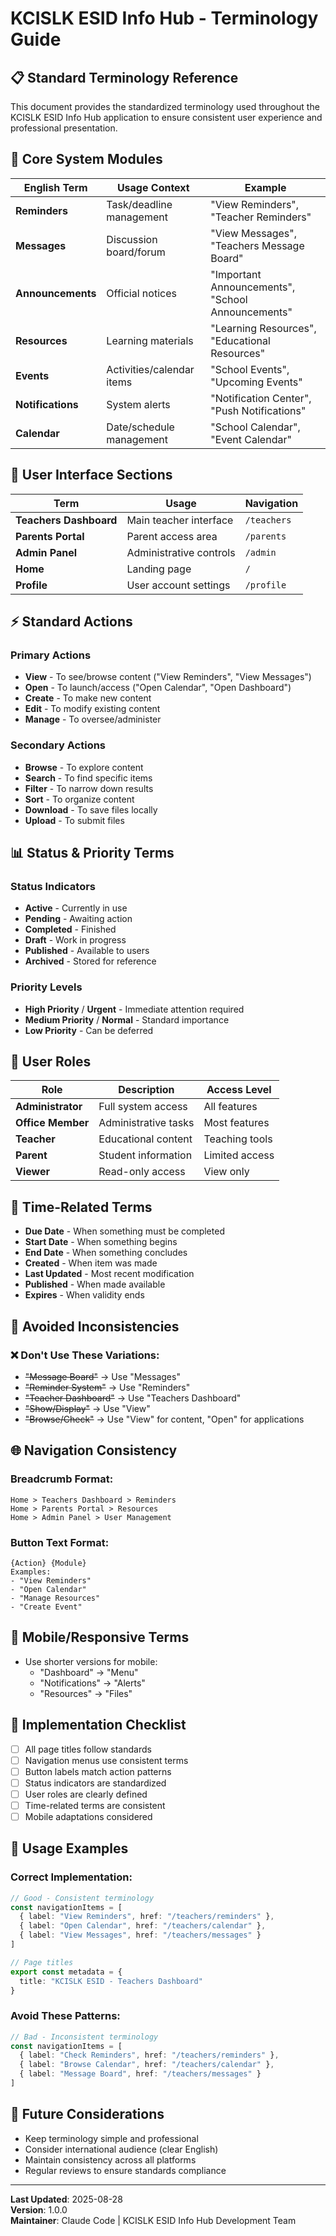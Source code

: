 # KCISLK ESID Info Hub - Terminology Guide

## 📋 Standard Terminology Reference

This document provides the standardized terminology used throughout the KCISLK ESID Info Hub application to ensure consistent user experience and professional presentation.

## 🎯 Core System Modules

| English Term | Usage Context | Example |
|--------------|---------------|---------|
| **Reminders** | Task/deadline management | "View Reminders", "Teacher Reminders" |
| **Messages** | Discussion board/forum | "View Messages", "Teachers Message Board" |
| **Announcements** | Official notices | "Important Announcements", "School Announcements" |
| **Resources** | Learning materials | "Learning Resources", "Educational Resources" |
| **Events** | Activities/calendar items | "School Events", "Upcoming Events" |
| **Notifications** | System alerts | "Notification Center", "Push Notifications" |
| **Calendar** | Date/schedule management | "School Calendar", "Event Calendar" |

## 🏫 User Interface Sections

| Term | Usage | Navigation |
|------|-------|------------|
| **Teachers Dashboard** | Main teacher interface | `/teachers` |
| **Parents Portal** | Parent access area | `/parents` |
| **Admin Panel** | Administrative controls | `/admin` |
| **Home** | Landing page | `/` |
| **Profile** | User account settings | `/profile` |

## ⚡ Standard Actions

### Primary Actions
- **View** - To see/browse content ("View Reminders", "View Messages")
- **Open** - To launch/access ("Open Calendar", "Open Dashboard")
- **Create** - To make new content
- **Edit** - To modify existing content
- **Manage** - To oversee/administer

### Secondary Actions
- **Browse** - To explore content
- **Search** - To find specific items
- **Filter** - To narrow down results
- **Sort** - To organize content
- **Download** - To save files locally
- **Upload** - To submit files

## 📊 Status & Priority Terms

### Status Indicators
- **Active** - Currently in use
- **Pending** - Awaiting action
- **Completed** - Finished
- **Draft** - Work in progress
- **Published** - Available to users
- **Archived** - Stored for reference

### Priority Levels
- **High Priority** / **Urgent** - Immediate attention required
- **Medium Priority** / **Normal** - Standard importance
- **Low Priority** - Can be deferred

## 👥 User Roles

| Role | Description | Access Level |
|------|-------------|--------------|
| **Administrator** | Full system access | All features |
| **Office Member** | Administrative tasks | Most features |
| **Teacher** | Educational content | Teaching tools |
| **Parent** | Student information | Limited access |
| **Viewer** | Read-only access | View only |

## 📅 Time-Related Terms

- **Due Date** - When something must be completed
- **Start Date** - When something begins
- **End Date** - When something concludes
- **Created** - When item was made
- **Last Updated** - Most recent modification
- **Published** - When made available
- **Expires** - When validity ends

## 🚫 Avoided Inconsistencies

### ❌ Don't Use These Variations:
- ~~"Message Board"~~ → Use "Messages"
- ~~"Reminder System"~~ → Use "Reminders"
- ~~"Teacher Dashboard"~~ → Use "Teachers Dashboard"
- ~~"Show/Display"~~ → Use "View"
- ~~"Browse/Check"~~ → Use "View" for content, "Open" for applications

## 🌐 Navigation Consistency

### Breadcrumb Format:
```
Home > Teachers Dashboard > Reminders
Home > Parents Portal > Resources
Home > Admin Panel > User Management
```

### Button Text Format:
```
{Action} {Module}
Examples:
- "View Reminders" 
- "Open Calendar"
- "Manage Resources"
- "Create Event"
```

## 📱 Mobile/Responsive Terms

- Use shorter versions for mobile:
  - "Dashboard" → "Menu"
  - "Notifications" → "Alerts"
  - "Resources" → "Files"

## 🔄 Implementation Checklist

- [ ] All page titles follow standards
- [ ] Navigation menus use consistent terms
- [ ] Button labels match action patterns
- [ ] Status indicators are standardized
- [ ] User roles are clearly defined
- [ ] Time-related terms are consistent
- [ ] Mobile adaptations considered

## 📝 Usage Examples

### Correct Implementation:
```typescript
// Good - Consistent terminology
const navigationItems = [
  { label: "View Reminders", href: "/teachers/reminders" },
  { label: "Open Calendar", href: "/teachers/calendar" },
  { label: "View Messages", href: "/teachers/messages" }
]

// Page titles
export const metadata = {
  title: "KCISLK ESID - Teachers Dashboard"
}
```

### Avoid These Patterns:
```typescript
// Bad - Inconsistent terminology
const navigationItems = [
  { label: "Check Reminders", href: "/teachers/reminders" },
  { label: "Browse Calendar", href: "/teachers/calendar" },
  { label: "Message Board", href: "/teachers/messages" }
]
```

## 🎯 Future Considerations

- Keep terminology simple and professional
- Consider international audience (clear English)
- Maintain consistency across all platforms
- Regular reviews to ensure standards compliance

---

**Last Updated**: 2025-08-28  
**Version**: 1.0.0  
**Maintainer**: Claude Code | KCISLK ESID Info Hub Development Team